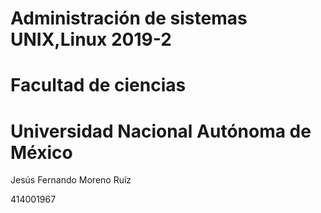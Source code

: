 # Administración de sistemas UNIX,Linux 2019-2
# Facultad de ciencias
# Universidad Nacional Autónoma de México

Jesús Fernando Moreno Ruíz

414001967
